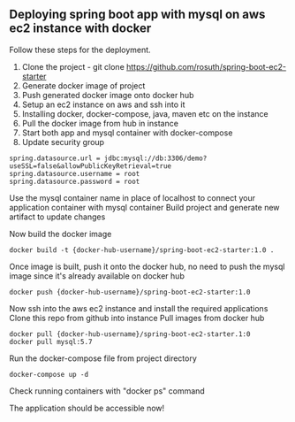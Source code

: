 ## Deploying spring boot app with mysql on aws ec2 instance with docker

Follow these steps for the deployment.

1. Clone the project - git clone https://github.com/rosuth/spring-boot-ec2-starter
2. Generate docker image of project
3. Push generated docker image onto docker hub
4. Setup an ec2 instance on aws and ssh into it
5. Installing docker, docker-compose, java, maven etc on the instance
6. Pull the docker image from hub in instance
7. Start both app and mysql container with docker-compose
8. Update security group

```
spring.datasource.url = jdbc:mysql://db:3306/demo?useSSL=false&allowPublicKeyRetrieval=true
spring.datasource.username = root
spring.datasource.password = root
```
Use the mysql container name in place of localhost to connect your application container with mysql container
Build project and generate new artifact to update changes

Now build the docker image

```
docker build -t {docker-hub-username}/spring-boot-ec2-starter:1.0 .
```

Once image is built, push it onto the docker hub, no need to push the mysql image since it's already available on docker hub

```
docker push {docker-hub-username}/spring-boot-ec2-starter:1.0
```

Now ssh into the aws ec2 instance and install the required applications
Clone this repo from github into instance
Pull images from docker hub

```
docker pull {docker-hub-username}/spring-boot-ec2-starter.1:0
docker pull mysql:5.7
```

Run the docker-compose file from project directory

```
docker-compose up -d
```

Check running containers with "docker ps" command

The application should be accessible now!